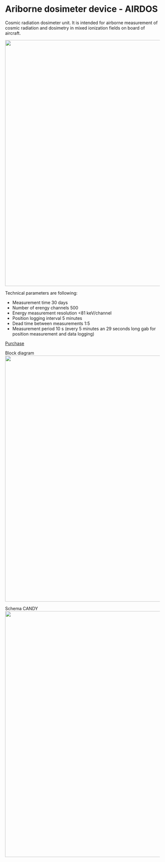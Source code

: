 # Ariborne dosimeter device - AIRDOS

Cosmic radiation dosimeter unit. It is intended for airborne measurement of cosmic radiation and dosimetry in mixed ionization fields on board of aircraft. 

<img src="https://raw.githubusercontent.com/UniversalScientificTechnologies/AIRDOS/master/DOC/src/img/AIRDOS01A_box.JPG" width="800" />

Technical parameters are following: 

* Measurement time 30 days
* Number of erengy channels    500
* Energy measurement resolution    <81 keV/channel
* Position logging interval    5 minutes
* Dead time between measurements   1:5
* Measurement period    10 s (every 5 minutes an 29 seconds long gab for position measurement and data logging)

[Purchase](http://www.ust.cz/shop/product_info.php?&products_id=269)

Block diagram
<img src="https://raw.githubusercontent.com/UniversalScientificTechnologies/AIRDOS/master/SCH_PCB/AIRDOS01A_block.jpeg" width="800" />

Schema CANDY
<img src="https://raw.githubusercontent.com/UniversalScientificTechnologies/AIRDOS/master/SCH_PCB/CANDY/CANDY01A/CANDY01A_SCH.jpg" width="800" />

